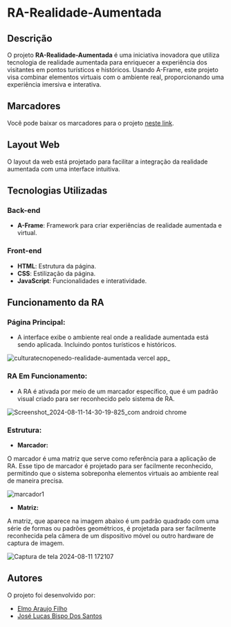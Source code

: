 # RA-Realidade-Aumentada

## Descrição 
O projeto **RA-Realidade-Aumentada** é uma iniciativa inovadora que utiliza tecnologia de realidade aumentada para enriquecer a experiência dos visitantes em pontos turísticos e históricos. Usando A-Frame, este projeto visa combinar elementos virtuais com o ambiente real, proporcionando uma experiência imersiva e interativa.

## Marcadores
Você pode baixar os marcadores para o projeto [neste link](https://mega.nz/folder/8TtlmR5Y#EIh4p5lbGxSa5_mnfsDIdA).

## Layout Web
O layout da web está projetado para facilitar a integração da realidade aumentada com uma interface intuitiva.

## Tecnologias Utilizadas
### Back-end
- **A-Frame**: Framework para criar experiências de realidade aumentada e virtual.

### Front-end
- **HTML**: Estrutura da página.
- **CSS**: Estilização da página.
- **JavaScript**: Funcionalidades e interatividade.

## Funcionamento da RA  
### **Página Principal:**
- A interface exibe o ambiente real onde a realidade aumentada está sendo aplicada. Incluindo pontos turísticos e históricos.

![culturatecnopenedo-realidade-aumentada vercel app_](https://github.com/JoseeLucass/RA-Realidade-Amentada/assets/131500108/3ed94052-b628-4ee0-b1ac-9691c6044423)

### **RA Em Funcionamento:**
- A RA é ativada por meio de um marcador específico, que é um padrão visual criado para ser reconhecido pelo sistema de RA. 

![Screenshot_2024-08-11-14-30-19-825_com android chrome](https://github.com/user-attachments/assets/a686dc50-5575-4000-9706-eab171109c47)

### **Estrutura:** 

- **Marcador:**

O marcador  é uma matriz que serve como referência para a aplicação de RA. Esse tipo de marcador é projetado para ser facilmente reconhecido, permitindo que o sistema sobreponha elementos virtuais ao ambiente real de maneira precisa.
  
![marcador1](https://github.com/user-attachments/assets/39a72f27-09a2-438b-980e-c0bfe12715c1)

- **Matriz:**

A matriz, que aparece na imagem abaixo é um padrão quadrado com uma série de formas ou padrões geométricos, é projetada para ser facilmente reconhecida pela câmera de um dispositivo móvel ou outro hardware de captura de imagem.

![Captura de tela 2024-08-11 172107](https://github.com/user-attachments/assets/d5815bf6-5685-48db-bb29-81d5a21203d3)

## Autores
O projeto foi desenvolvido por:

- [Elmo Araujo Filho](https://github.com/elmoaraujo)
- [José Lucas Bispo Dos Santos](https://github.com/JoseeLucass)


